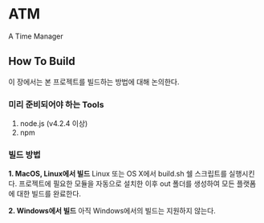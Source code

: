 # ATM 
A Time Manager 

## How To Build
이 장에서는 본 프로젝트를 빌드하는 방법에 대해 논의한다.


### 미리 준비되어야 하는 Tools
1. node.js (v4.2.4 이상)
1. npm


### 빌드 방법

**1. MacOS, Linux에서 빌드**
Linux 또는 OS X에서 build.sh 쉘 스크립트를 실행시킨다.
프로젝트에 필요한 모듈을 자동으로 설치한 이후 out 폴더를 생성하여 모든 플랫폼에 대한 빌드를 완료한다.

**2. Windows에서 빌드**
아직 Windows에서의 빌드는 지원하지 않는다.